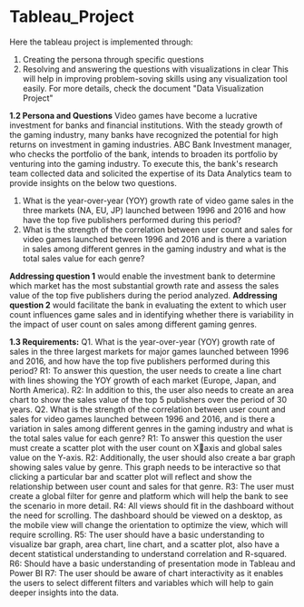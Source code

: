# Tableau_Project
Here the tableau project is implemented through:
1. Creating the persona through specific questions
2. Resolving and answering the questions with visualizations in clear
This will help in improving problem-soving skills using any visualization tool easily. For more details, check the document "Data Visualization Project"

**1.2 Persona and Questions**
Video games have become a lucrative investment for banks and financial institutions. With 
the steady growth of the gaming industry, many banks have recognized the potential for 
high returns on investment in gaming industries. ABC Bank Investment manager, who checks 
the portfolio of the bank, intends to broaden its portfolio by venturing into the gaming 
industry. To execute this, the bank's research team collected data and solicited the expertise 
of its Data Analytics team to provide insights on the below two questions. 

1. What is the year-over-year (YOY) growth rate of video game sales in the three markets 
(NA, EU, JP) launched between 1996 and 2016 and how have the top five publishers 
performed during this period?
2. What is the strength of the correlation between user count and sales for video games 
launched between 1996 and 2016 and is there a variation in sales among different 
genres in the gaming industry and what is the total sales value for each genre?

**Addressing question 1** would enable the investment bank to determine which market has 
the most substantial growth rate and assess the sales value of the top five publishers during 
the period analyzed.
**Addressing question 2** would facilitate the bank in evaluating the extent to which user count 
influences game sales and in identifying whether there is variability in the impact of user 
count on sales among different gaming genres.

**1.3 Requirements:**
Q1. What is the year-over-year (YOY) growth rate of sales in the three largest markets for 
major games launched between 1996 and 2016, and how have the top five publishers 
performed during this period?
R1: To answer this question, the user needs to create a line chart with lines showing the YOY 
growth of each market (Europe, Japan, and North America).
R2: In addition to this, the user also needs to create an area chart to show the sales value of 
the top 5 publishers over the period of 30 years.
Q2. What is the strength of the correlation between user count and sales for video games 
launched between 1996 and 2016, and is there a variation in sales among different genres 
in the gaming industry and what is the total sales value for each genre?
R1: To answer this question the user must create a scatter plot with the user count on Xaxis and global sales value on the Y-axis.
R2: Additionally, the user should also create a bar graph showing sales value by genre. This 
graph needs to be interactive so that clicking a particular bar and scatter plot will reflect and
show the relationship between user count and sales for that genre.
R3: The user must create a global filter for genre and platform which will help the bank to 
see the scenario in more detail. 
R4: All views should fit in the dashboard without the need for scrolling. The dashboard should 
be viewed on a desktop, as the mobile view will change the orientation to optimize the view, 
which will require scrolling.
R5: The user should have a basic understanding to visualize bar graph, area chart, line chart,
and a scatter plot, also have a decent statistical understanding to understand correlation and 
R-squared.
R6: Should have a basic understanding of presentation mode in Tableau and Power BI
R7: The user should be aware of chart interactivity as it enables the users to select different 
filters and variables which will help to gain deeper insights into the data.
